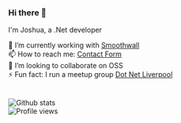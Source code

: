 ### Hi there 👋

I'm Joshua, a .Net developer 

🔭 I’m currently working with [Smoothwall](https://www.smoothwall.com/education) <br> 
📫 How to reach me: [Contact Form](http://www.joshduxbury.co.uk/home#contact) <br> 
👯 I’m looking to collaborate on OSS  <br> 
⚡ Fun fact: I run a meetup group  [Dot Net Liverpool](https://dotnetliverpool.org.uk/) <br> 
<br><br>
![Github stats](https://github-readme-stats.vercel.app/api?username=p0onage&show_icons=true)
<br>
![Profile views](https://gpvc.arturio.dev/p0onage)

